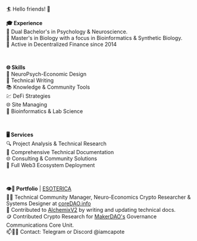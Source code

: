 🏄 Hello friends! 🤙
</br>

**🎓 Experience** </br>
🧠 Dual Bachelor's in Psychology & Neuroscience.</br>
🧬 Master's in Biology with a focus in Bioinformatics & Synthetic Biology.</br>
🌱 Active in Decentralized Finance since 2014 </br>

</br>

**🌐 Skills** </br>
🧠 NeuroPsych-Economic Design</br>
📝 Technical Writing</br>
📚 Knowledge & Community Tools</br>
💹 DeFi Strategies</br>
🌐 Site Managing</br>
🔬 Bioinformatics & Lab Science</br>

</br>

**🖥️ Services** </br>
🔍 Project Analysis & Technical Research</br>
📝 Comprehensive Technical Documentation</br>
🌐 Consulting & Community Solutions</br>
🌉 Full Web3 Ecosystem Deployment</br>

</br>

**👁️🔮 Portfolio** | [ESOTERICA](https://esotericalabs.carrd.co/)</br>
👨‍💻 Technical Community Manager, Neuro-Economics Crypto Researcher & Systems Designer at [coreDAO.info](https://coredao.info/) </br>
🧙 Contributed to [AlchemixV2](https://alchemix.fi/) by writing and updating technical docs. </br>
🪙 Contributed Crypto Research for [MakerDAO's](https://makerdao.com/en/) Governance Communications Core Unit. </br>
📫🧗🎣 Contact: Telegram or Discord @iamcapote </br>
